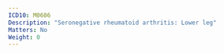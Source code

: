 ```yaml
---
ICD10: M0606
Description: "Seronegative rheumatoid arthritis: Lower leg"
Matters: No
Weight: 0
---
```

